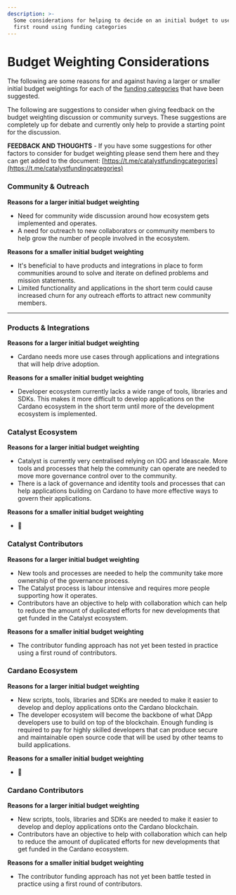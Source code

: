 ```yaml
---
description: >-
  Some considerations for helping to decide on an initial budget to use for a
  first round using funding categories
---
```


# Budget Weighting Considerations

The following are some reasons for and against having a larger or smaller initial budget weightings for each of the [funding categories](../funding-categories/categories/) that have been suggested.&#x20;

The following are suggestions to consider when giving feedback on the budget weighting discussion or community surveys. These suggestions are completely up for debate and currently only help to provide a starting point for the discussion.&#x20;



**FEEDBACK AND THOUGHTS** - If you have some suggestions for other factors to consider for budget weighting please send them here and they can get added to the document: [https://t.me/catalystfundingcategories](https://t.me/catalystfundingcategories)



### Community & Outreach

**Reasons for a larger initial budget weighting**

* Need for community wide discussion around how ecosystem gets implemented and operates.
* A need for outreach to new collaborators or community members to help grow the number of people involved in the ecosystem.

**Reasons for a smaller initial budget weighting**

* It's beneficial to have products and integrations in place to form communities around to solve and iterate on defined problems and mission statements.
* Limited functionality and applications in the short term could cause increased churn for any outreach efforts to attract new community members.

****

### **Products & Integrations**

**Reasons for a larger initial budget weighting**

* Cardano needs more use cases through applications and integrations that will help drive adoption.

**Reasons for a smaller initial budget weighting**

* Developer ecosystem currently lacks a wide range of tools, libraries and SDKs. This makes it more difficult to develop applications on the Cardano ecosystem in the short term until more of the development ecosystem is implemented.



### Catalyst Ecosystem

**Reasons for a larger initial budget weighting**

* Catalyst is currently very centralised relying on IOG and Ideascale. More tools and processes that help the community can operate are needed to move more governance control over to the community.
* There is a lack of governance and identity tools and processes that can help applications building on Cardano to have more effective ways to govern their applications.

**Reasons for a smaller initial budget weighting**

* :thinking:



### Catalyst Contributors

**Reasons for a larger initial budget weighting**

* New tools and processes are needed to help the community take more ownership of the governance process.
* The Catalyst process is labour intensive and requires more people supporting how it operates.
* Contributors have an objective to help with collaboration which can help to reduce the amount of duplicated efforts for new developments that get funded in the Catalyst ecosystem.

**Reasons for a smaller initial  budget weighting**

* The contributor funding approach has not yet been tested in practice using a first round of contributors.



### Cardano Ecosystem

**Reasons for a larger initial budget weighting**

* New scripts, tools, libraries and SDKs are needed to make it easier to develop and deploy applications onto the Cardano blockchain.
* The developer ecosystem will become the backbone of what DApp developers use to build on top of the blockchain. Enough funding is required to pay for highly skilled developers that can produce secure and maintainable open source code that will be used by other teams to build applications.

**Reasons for a smaller initial budget weighting**

* :thinking:



### Cardano Contributors

**Reasons for a larger initial budget weighting**

* New scripts, tools, libraries and SDKs are needed to make it easier to develop and deploy applications onto the Cardano blockchain.
* Contributors have an objective to help with collaboration which can help to reduce the amount of duplicated efforts for new developments that get funded in the Cardano ecosystem.

**Reasons for a smaller initial budget weighting**

* The contributor funding approach has not yet been battle tested in practice using a first round of contributors.
